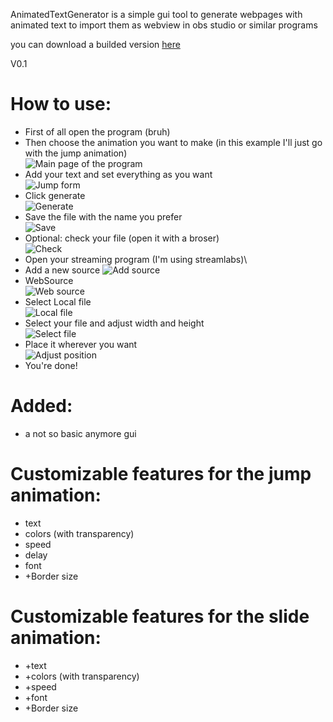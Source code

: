 AnimatedTextGenerator is a simple gui tool to generate webpages with animated text to import them as webview in obs studio or similar programs 

you can download a builded version [here](http://billyexe.wtf/AnimatedTextGenerator/AnimatedTextGenerator.exe)

V0.1

# How to use:
* First of all open the program (bruh)
* Then choose the animation you want to make (in this example I'll just go with the jump animation)\
![Main page of the program](/ReadmeImages/main.png)
* Add your text and set everything as you want\
![Jump form](/ReadmeImages/jump0.png)
* Click generate\
![Generate](/ReadmeImages/jump1.png)
* Save the file with the name you prefer\
![Save](/ReadmeImages/Jump2.png)
* Optional: check your file (open it with a broser)\
![Check](/ReadmeImages/jump3.gif)
* Open your streaming program (I'm using streamlabs)\
* Add a new source
![Add source](/ReadmeImages/streamlabs0.png)
* WebSource\
![Web source](/ReadmeImages/streamlabs1.png)
* Select Local file\
![Local file](/ReadmeImages/streamlabs2.png)
* Select your file and adjust width and height\
![Select file](/ReadmeImages/streamlabs3.png)
* Place it wherever you want \
![Adjust position](/ReadmeImages/streamlabs4.png)
* You're done!
  

# Added:
* a not so basic anymore gui

# Customizable features for the jump animation:
* text
* colors (with transparency)
* speed
* delay
* font
* +Border size

# Customizable features for the slide animation:
* +text
* +colors (with transparency)
* +speed
* +font
* +Border size
